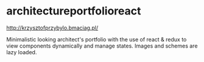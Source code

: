 # architectureportfolioreact

http://krzysztofprzybylo.bmaciag.pl/

Minimalistic looking architect's portfolio with the use of react & redux to view components dynamically and manage states. Images and schemes are lazy loaded.  
